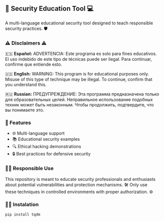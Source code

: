 ## 🔐 Security Education Tool 💻

A multi-language educational security tool designed to teach responsible security practices. 🛡️

### ⚠️ Disclaimers ⚠️

🇪🇸 **Español:**
ADVERTENCIA: Este programa es solo para fines educativos.
El uso indebido de este tipo de técnicas puede ser ilegal.
Para continuar, confirme que entiende esto.

🇺🇸 **English:**
WARNING: This program is for educational purposes only.
Misuse of this type of technique may be illegal.
To continue, confirm that you understand this.

🇷🇺 **Russian:**
ПРЕДУПРЕЖДЕНИЕ: Эта программа предназначена только для образовательных целей.
Неправильное использование подобных техник может быть незаконным.
Чтобы продолжить, подтвердите, что вы понимаете это.

### 🚀 Features
- 🌐 Multi-language support
- 📚 Educational security examples
- 🔍 Ethical hacking demonstrations
- 🔒 Best practices for defensive security

### 🕵️‍♂️ Responsible Use
This repository is meant to educate security professionals and enthusiasts about potential vulnerabilities and protection mechanisms. 🛠️ Only use these techniques in controlled environments with proper authorization. ⚙️


### 🕵️‍♂️ Instalation

```sh
pip install tqdm


